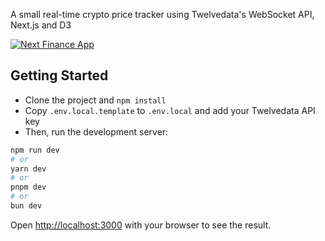 A small real-time crypto price tracker using Twelvedata's WebSocket API, Next.js and D3

[![Next Finance App](https://www.spikything.com/projects/next-finance-app/next-finance-app.jpg?v=2)](https://next-finance-app-three.vercel.app/)

## Getting Started

- Clone the project and `npm install`
- Copy `.env.local.template` to `.env.local` and add your Twelvedata API key
- Then, run the development server:

```bash
npm run dev
# or
yarn dev
# or
pnpm dev
# or
bun dev
```

Open [http://localhost:3000](http://localhost:3000) with your browser to see the result.
